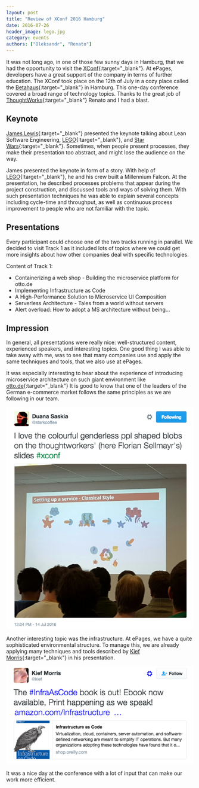 ```yaml
---
layout: post
title: "Review of XConf 2016 Hamburg"
date: 2016-07-26
header_image: lego.jpg
category: events
authors: ["Oleksandr", "Renato"]
---
```


It was not long ago, in one of those few sunny days in Hamburg, that we had the opportunity to visit the
[XConf](https://info.thoughtworks.com/Xconf-hamburg-2016.html){:target="_blank"}. At ePages, developers have a great support of the company in terms of further education.
The XConf took place on the 12th of July in a cozy place called the [Betahaus](http://hamburg.betahaus.de/){:target="_blank"} in Hamburg.
This one-day conference covered a broad range of technology topics.
Thanks to the great job of [ThoughtWorks](https://www.thoughtworks.com/){:target="_blank"} Renato and I had a blast.

## Keynote

[James Lewis](https://twitter.com/boicy){:target="_blank"} presented the keynote talking about Lean Software Engineering, [LEGO](http://lego.com){:target="_blank"}, and [Star Wars](http://www.starwars.com/){:target="_blank"}.
Sometimes, when people present processes, they make their presentation too abstract, and might lose the audience on the way.

James presented the keynote in form of a story. With help of [LEGO](http://lego.com){:target="_blank"}, he and his crew built a Millennium Falcon.
At the presentation, he described processes problems that appear during the project construction, and discussed tools and ways of solving them.
With such presentation techniques he was able to explain several concepts including cycle-time and throughput, as well as continuous process improvement to people who are not familiar with the topic.

## Presentations

Every participant could choose one of the two tracks running in parallel.
We decided to visit Track 1 as it included lots of topics where we could get more insights about how other companies deal with specific technologies.

Content of Track 1:

 - Containerizing a web shop - Building the microservice platform for otto.de
 - Implementing Infrastructure as Code
 - A High-Performance Solution to Microservice UI Composition
 - Serverless Architecture - Tales from a world without servers
 - Alert overload: How to adopt a MS architecture without being...

## Impression

In general, all presentations were really nice: well-structured content, experienced speakers, and interesting topics.
One good thing I was able to take away with me, was to see that many companies use and apply the same techniques and tools, that we also use at ePages.

It was especially interesting to hear about the experience of introducing microservice architecture on such giant environment like [otto.de](http://otto.de){:target="_blank"}
It is good to know that one of the leaders of the German e-commerce market follows the same principles as we are following in our team.

![](/assets/img/pages/blog/images/blog-twitter-xconf-3.png)

Another interesting topic was the infrastructure.
At ePages, we have a quite sophisticated environmental structure.
To manage this, we are already applying many techniques and tools described by  [Kief Morris](https://twitter.com/kief){:target="_blank"} in his presentation.

![](/assets/img/pages/blog/images/blog-twitter-xconf-4.png)

It was a nice day at the conference with a lot of input that can make our work more efficient.
